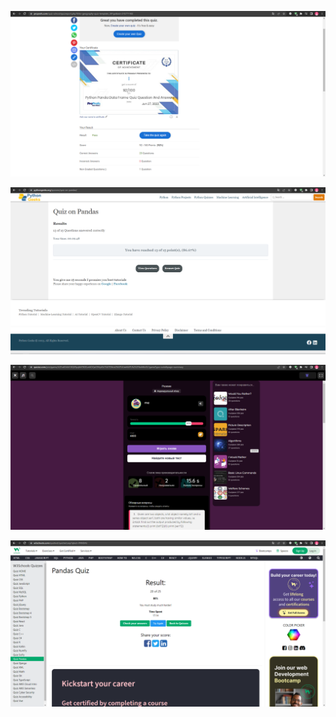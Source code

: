 ![proprofs](<Quiz Results/proprofs.png>)

![pythongeeks](<Quiz Results/pythongeeks.png>)

![quizizz](<Quiz Results/quizizz.png>)

![w3schools](<Quiz Results/w3schools.png>)